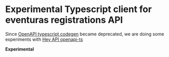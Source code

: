 # Experimental Typescript client for eventuras registrations API

Since [OpenAPI typescript codegen](https://github.com/ferdikoomen/openapi-typescript-codegen/tree/master/docs) became deprecated, we are doing some experiments with [Hey API openapi-ts](https://heyapi.vercel.app/openapi-ts/output.html)

**Experimental**
